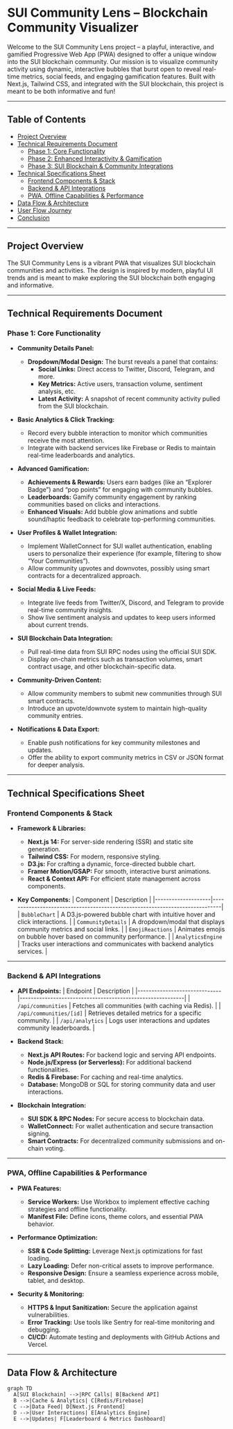 # SUI Community Lens – Blockchain Community Visualizer

Welcome to the SUI Community Lens project – a playful, interactive, and gamified Progressive Web App (PWA) designed to offer a unique window into the SUI blockchain community. Our mission is to visualize community activity using dynamic, interactive bubbles that burst open to reveal real-time metrics, social feeds, and engaging gamification features. Built with Next.js, Tailwind CSS, and integrated with the SUI blockchain, this project is meant to be both informative and fun!

---

## Table of Contents

- [Project Overview](#project-overview)
- [Technical Requirements Document](#technical-requirements-document)
  - [Phase 1: Core Functionality](#phase-1-core-functionality)
  - [Phase 2: Enhanced Interactivity & Gamification](#phase-2-enhanced-interactivity--gamification)
  - [Phase 3: SUI Blockchain & Community Integrations](#phase-3-sui-blockchain--community-integrations)
- [Technical Specifications Sheet](#technical-specifications-sheet)
  - [Frontend Components & Stack](#frontend-components--stack)
  - [Backend & API Integrations](#backend--api-integrations)
  - [PWA, Offline Capabilities & Performance](#pwa-offline-capabilities--performance)
- [Data Flow & Architecture](#data-flow--architecture)
- [User Flow Journey](#user-flow-journey)
- [Conclusion](#conclusion)

---

## Project Overview

The SUI Community Lens is a vibrant PWA that visualizes SUI blockchain communities and activities. The design is inspired by modern, playful UI trends and is meant to make exploring the SUI blockchain both engaging and informative.

---

## Technical Requirements Document

### Phase 1: Core Functionality

- **Community Details Panel:**
  - **Dropdown/Modal Design:** The burst reveals a panel that contains:
    - **Social Links:** Direct access to Twitter, Discord, Telegram, and more.
    - **Key Metrics:** Active users, transaction volume, sentiment analysis, etc.
    - **Latest Activity:** A snapshot of recent community activity pulled from the SUI blockchain.

- **Basic Analytics & Click Tracking:**
  - Record every bubble interaction to monitor which communities receive the most attention.
  - Integrate with backend services like Firebase or Redis to maintain real-time leaderboards and analytics.

- **Advanced Gamification:**
  - **Achievements & Rewards:** Users earn badges (like an “Explorer Badge”) and “pop points” for engaging with community bubbles.
  - **Leaderboards:** Gamify community engagement by ranking communities based on clicks and interactions.
  - **Enhanced Visuals:** Add bubble glow animations and subtle sound/haptic feedback to celebrate top-performing communities.

- **User Profiles & Wallet Integration:**
  - Implement WalletConnect for SUI wallet authentication, enabling users to personalize their experience (for example, filtering to show “Your Communities”).
  - Allow community upvotes and downvotes, possibly using smart contracts for a decentralized approach.

- **Social Media & Live Feeds:**
  - Integrate live feeds from Twitter/X, Discord, and Telegram to provide real-time community insights.
  - Show live sentiment analysis and updates to keep users informed about current trends.

- **SUI Blockchain Data Integration:**
  - Pull real-time data from SUI RPC nodes using the official SUI SDK.
  - Display on-chain metrics such as transaction volumes, smart contract usage, and other blockchain-specific data.

- **Community-Driven Content:**
  - Allow community members to submit new communities through SUI smart contracts.
  - Introduce an upvote/downvote system to maintain high-quality community entries.

- **Notifications & Data Export:**
  - Enable push notifications for key community milestones and updates.
  - Offer the ability to export community metrics in CSV or JSON format for deeper analysis.

---

## Technical Specifications Sheet

### Frontend Components & Stack

- **Framework & Libraries:**
  - **Next.js 14:** For server-side rendering (SSR) and static site generation.
  - **Tailwind CSS:** For modern, responsive styling.
  - **D3.js:** For crafting a dynamic, force-directed bubble chart.
  - **Framer Motion/GSAP:** For smooth, interactive burst animations.
  - **React & Context API:** For efficient state management across components.

- **Key Components:**
  | Component          | Description                                                                 |
  |--------------------|-----------------------------------------------------------------------------|
  | `BubbleChart`      | A D3.js-powered bubble chart with intuitive hover and click interactions.  |
  | `CommunityDetails` | A dropdown/modal that displays community metrics and social links.          |
  | `EmojiReactions`   | Animates emojis on bubble hover based on community performance.             |
  | `AnalyticsEngine`  | Tracks user interactions and communicates with backend analytics services.  |

---

### Backend & API Integrations

- **API Endpoints:**
  | Endpoint                     | Description                                               |
  |------------------------------|-----------------------------------------------------------|
  | `/api/communities`           | Fetches all communities (with caching via Redis).         |
  | `/api/communities/[id]`      | Retrieves detailed metrics for a specific community.      |
  | `/api/analytics`             | Logs user interactions and updates community leaderboards. |

- **Backend Stack:**
  - **Next.js API Routes:** For backend logic and serving API endpoints.
  - **Node.js/Express (or Serverless):** For additional backend functionalities.
  - **Redis & Firebase:** For caching and real-time analytics.
  - **Database:** MongoDB or SQL for storing community data and user interactions.

- **Blockchain Integration:**
  - **SUI SDK & RPC Nodes:** For secure access to blockchain data.
  - **WalletConnect:** For wallet authentication and secure transaction signing.
  - **Smart Contracts:** For decentralized community submissions and on-chain voting.

---

### PWA, Offline Capabilities & Performance

- **PWA Features:**
  - **Service Workers:** Use Workbox to implement effective caching strategies and offline functionality.
  - **Manifest File:** Define icons, theme colors, and essential PWA behavior.
  
- **Performance Optimization:**
  - **SSR & Code Splitting:** Leverage Next.js optimizations for fast loading.
  - **Lazy Loading:** Defer non-critical assets to improve performance.
  - **Responsive Design:** Ensure a seamless experience across mobile, tablet, and desktop.

- **Security & Monitoring:**
  - **HTTPS & Input Sanitization:** Secure the application against vulnerabilities.
  - **Error Tracking:** Use tools like Sentry for real-time monitoring and debugging.
  - **CI/CD:** Automate testing and deployments with GitHub Actions and Vercel.

---

## Data Flow & Architecture

```mermaid
graph TD
  A[SUI Blockchain] -->|RPC Calls| B[Backend API]
  B -->|Cache & Analytics| C[Redis/Firebase]
  C -->|Data Feed| D[Next.js Frontend]
  D -->|User Interactions| E[Analytics Engine]
  E -->|Updates| F[Leaderboard & Metrics Dashboard]

